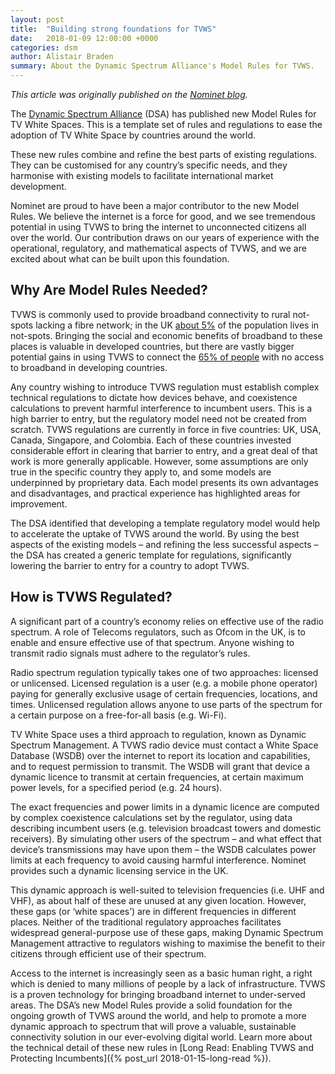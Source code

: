 ```yaml
---
layout: post
title:  "Building strong foundations for TVWS"
date:   2018-01-09 12:00:00 +0000
categories: dsm
author: Alistair Braden
summary: About the Dynamic Spectrum Alliance's Model Rules for TVWS.
---
```


*This article was originally published on the [Nominet blog](https://nominet.uk/blog).*

The [Dynamic Spectrum Alliance](http://dynamicspectrumalliance.org/) (DSA) has published new Model Rules for TV White Spaces. This is a template set of rules and regulations to ease the adoption of TV White Space by countries around the world.

These new rules combine and refine the best parts of existing regulations. They can be customised for any country’s specific needs, and they harmonise with existing models to facilitate international market development.

Nominet are proud to have been a major contributor to the new Model Rules. We believe the internet is a force for good, and we see tremendous potential in using TVWS to bring the internet to unconnected citizens all over the world. Our contribution draws on our years of experience with the operational, regulatory, and mathematical aspects of TVWS, and we are excited about what can be built upon this foundation.

## Why Are Model Rules Needed?

TVWS is commonly used to provide broadband connectivity to rural not-spots lacking a fibre network; in the UK [about 5%](https://www.gov.uk/guidance/broadband-delivery-uk) of the population lives in not-spots. Bringing the social and economic benefits of broadband to these places is valuable in developed countries, but there are vastly bigger potential gains in using TVWS to connect the [65% of people](http://www.worldbank.org/en/topic/ict/brief/connecting-for-inclusion-broadband-access-for-all) with no access to broadband in developing countries.

Any country wishing to introduce TVWS regulation must establish complex technical regulations to dictate how devices behave, and coexistence calculations to prevent harmful interference to incumbent users. This is a high barrier to entry, but the regulatory model need not be created from scratch. TVWS regulations are currently in force in five countries: UK, USA, Canada, Singapore, and Colombia. Each of these countries invested considerable effort in clearing that barrier to entry, and a great deal of that work is more generally applicable. However, some assumptions are only true in the specific country they apply to, and some models are underpinned by proprietary data. Each model presents its own advantages and disadvantages, and practical experience has highlighted areas for improvement.

The DSA identified that developing a template regulatory model would help to accelerate the uptake of TVWS around the world. By using the best aspects of the existing models – and refining the less successful aspects – the DSA has created a generic template for regulations, significantly lowering the barrier to entry for a country to adopt TVWS.

## How is TVWS Regulated?

A significant part of a country’s economy relies on effective use of the radio spectrum. A role of Telecoms regulators, such as Ofcom in the UK, is to enable and ensure effective use of that spectrum. Anyone wishing to transmit radio signals must adhere to the regulator’s rules.

Radio spectrum regulation typically takes one of two approaches: licensed or unlicensed. Licensed regulation is a user (e.g. a mobile phone operator) paying for generally exclusive usage of certain frequencies, locations, and times. Unlicensed regulation allows anyone to use parts of the spectrum for a certain purpose on a free-for-all basis (e.g. Wi-Fi).

TV White Space uses a third approach to regulation, known as Dynamic Spectrum Management. A TVWS radio device must contact a White Space Database (WSDB) over the internet to report its location and capabilities, and to request permission to transmit. The WSDB will grant that device a dynamic licence to transmit at certain frequencies, at certain maximum power levels, for a specified period (e.g. 24 hours).

The exact frequencies and power limits in a dynamic licence are computed by complex coexistence calculations set by the regulator, using data describing incumbent users (e.g. television broadcast towers and domestic receivers). By simulating other users of the spectrum – and what effect that device’s transmissions may have upon them – the WSDB calculates power limits at each frequency to avoid causing harmful interference. Nominet provides such a dynamic licensing service in the UK.

This dynamic approach is well-suited to television frequencies (i.e. UHF and VHF), as about half of these are unused at any given location. However, these gaps (or ‘white spaces’) are in different frequencies in different places. Neither of the traditional regulatory approaches facilitates widespread general-purpose use of these gaps, making Dynamic Spectrum Management attractive to regulators wishing to maximise the benefit to their citizens through efficient use of their spectrum.

Access to the internet is increasingly seen as a basic human right, a right which is denied to many millions of people by a lack of infrastructure. TVWS is a proven technology for bringing broadband internet to under-served areas. The DSA’s new Model Rules provide a solid foundation for the ongoing growth of TVWS around the world, and help to promote a more dynamic approach to spectrum that will prove a valuable, sustainable connectivity solution in our ever-evolving digital world. Learn more about the technical detail of these new rules in [Long Read: Enabling TVWS and Protecting Incumbents]({% post_url 2018-01-15-long-read %}).
